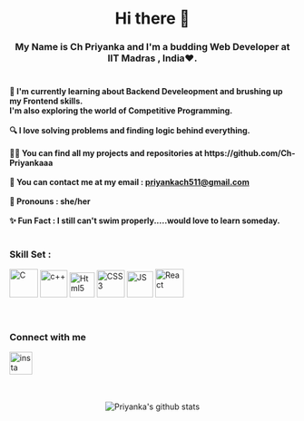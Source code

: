 <div align = "center">
  <h1>Hi there 👋</h1>
  <h3>My Name is Ch Priyanka and I'm a budding Web Developer at IIT Madras , India❤. <br><br></h3>
</div>

<div>
  <h4>🌱 I'm currently learning about Backend Develeopment and brushing up my Frontend skills.<br>
         I'm also exploring the world of Competitive Programming.<br><br>
      🔍 I love solving problems and finding logic behind everything. <br><br>
      👩‍💻 You can find all my projects and repositories at https://github.com/Ch-Priyankaaa <br><br>
      📧 You can contact me at my email : <a href="mailto:priyankach511@gmail.com">priyankach511@gmail.com</a><br><br>
      👩 Pronouns : she/her<br><br> 
      ✨ Fun Fact : I still can't swim properly.....would love to learn someday. <br><br>
  </h4> 
</div>

<div>
  <h3> Skill Set :</h3>
    <img src="https://cdn.iconscout.com/icon/free/png-512/c-programming-569564.png" alt="C" height="50rem" width="50rem" />
  <img src="https://user-images.githubusercontent.com/42747200/46140125-da084900-c26d-11e8-8ea7-c45ae6306309.png" alt="c++" height="48rem" width="48rem" />
 <img src="https://image.flaticon.com/icons/png/512/1216/1216733.png" alt = "Html5" height="44rem" width="44rem"/>
 <img src="https://cdn.iconscout.com/icon/free/png-512/css-118-569410.png" alt="CSS3" height="48rem" width="49rem"/>
 <img src="https://upload.wikimedia.org/wikipedia/commons/thumb/9/99/Unofficial_JavaScript_logo_2.svg/480px-Unofficial_JavaScript_logo_2.svg.png" alt="JS" height="46rem" width="46rem"/>
  <img src="https://icons-for-free.com/iconfiles/png/512/design+development+facebook+framework+mobile+react+icon-1320165723839064798.png" alt="React" height="50rem" width="50rem" />
  <br>
  <br>
  <br>
  </div>
  
  <div>
  <h3> Connect with me </h3>
  <a href="https://www.instagram.com/priyanka_ch11/"><img src= "https://www.freepnglogos.com/uploads/instagram-logo-png-transparent-background-hd-3.png" alt = "insta" height = "40rem" width = "40rem"/> </a>
  <br>
  <br>
  <br>
  </div>


<div align= "center">

![Priyanka's github stats](https://github-readme-stats.vercel.app/api?username=Ch-Priyankaaa&theme=gotham&show_icons=true)
  <br><br>
  </div>


<!--
**Ch-Priyankaaa/Ch-Priyankaaa** is a ✨ _special_ ✨ repository because its `README.md` (this file) appears on your GitHub profile.

Here are some ideas to get you started:

- 🔭 I’m currently working on ...
- 🌱 I’m currently learning ...
- 👯 I’m looking to collaborate on ...
- 🤔 I’m looking for help with ...
- 💬 Ask me about ...
- 📫 How to reach me: ...
- 😄 Pronouns: ...
- ⚡ Fun fact: ...
-->
